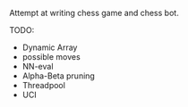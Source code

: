 Attempt at writing chess game and chess bot.

TODO:
- Dynamic Array
- possible moves
- NN-eval
- Alpha-Beta pruning
- Threadpool
- UCI
